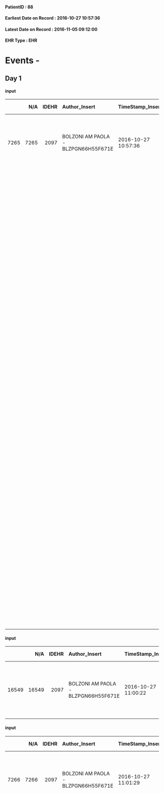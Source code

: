 
#### PatientID : 88
#### Earliest Date on Record : 2016-10-27 10:57:36
#### Latest Date on Record : 2016-11-05 09:12:00
#### EHR Type : EHR

# Events - 

## Day 1

#### input
|      |    N/A |   IDEHR | Author_Insert                       | TimeStamp_Insert    | EHRType   |   PatientID |   IDDigitalSignDocument | persone_vicine   |   Unnamed: 0_y |   IDANAMNESI_MED |   Non_Rilevabile_y | Note_Non_Rilevabile_y   | diagnosis                                                                                                                                                       |
|-----:|-------:|--------:|:------------------------------------|:--------------------|:----------|------------:|------------------------:|:-----------------|---------------:|-----------------:|-------------------:|:------------------------|:----------------------------------------------------------------------------------------------------------------------------------------------------------------|
| 7265 |   7265 |    2097 | BOLZONI AM PAOLA - BLZPGN66H55F671E | 2016-10-27 10:57:36 | EHR       |          88 |                  534257 | N/A              |           8594 |             5301 |                  0 | NR                      | Novembre 2014: diagnosi di adenocarcinoma del corpo del pancreas IV stadio (MTS polmonari); iniziata CT.                                                        |
|      |        |         |                                     |                     |           |             |                         |                  |                |                  |                    |                         | Maggio 2015: TEP.                                                                                                                                               |
|      |        |         |                                     |                     |           |             |                         |                  |                |                  |                    |                         | Giugno 2015: progressione di malattia a livello polmonare; nuova linea CT.                                                                                      |
|      |        |         |                                     |                     |           |             |                         |                  |                |                  |                    |                         | Settembre 2015: comparsa di polineuropatia sensitiva agli arti sup e sofferenza pluriradicolare arti inf (tossicit√† da CT); modificata CT.                     |
|      |        |         |                                     |                     |           |             |                         |                  |                |                  |                    |                         | Marzo 2016: progressione di malattia a livello polmonare, pancreatico, osseo (lesione litica di S1 con infiltrazione del forame vertebrale dx); nuova linea CT. |
|      |        |         |                                     |                     |           |             |                         |                  |                |                  |                    |                         | Luglio 2016: ulteriore progressione di malattia; nuova linea CT.                                                                                                |
|      |        |         |                                     |                     |           |             |                         |                  |                |                  |                    |                         | Agosto 2016: comparsa di ascite, posizionato drenaggio addominale.                                                                                              |
|      |        |         |                                     |                     |           |             |                         |                  |                |                  |                    |                         | Settembre 2016: progressione pelvica, polmonare, linfonodale SC sin, epatica e peritoneale.                                                                     |
|      |        |         |                                     |                     |           |             |                         |                  |                |                  |                    |                         | 5/10/16: laparotomia: annessiectomia bilaterale e omentectomia parziale (confermate sedi di malattia).                                                          |
|      |        |         |                                     |                     |           |             |                         |                  |                |                  |                    |                         | 19/10/16: ricovero in oncologia per decadimento delle condizioni generali; pz candidata alla sola terapia di supporto.                                          |
|      |        |         |                                     |                     |           |             |                         |                  |                |                  |                    |                         | Viene trasferita in Hospice per prosecuzione cure.                                                                                                              |
|      |        |         |                                     |                     |           |             |                         |                  |                |                  |                    |                         |                                                                                                                                                                 |
|      |        |         |                                     |                     |           |             |                         |                  |                |                  |                    |                         | Patologie associate: diabete.                                                                                                                                   |

#### input
|       |    N/A |   IDEHR | Author_Insert                       | TimeStamp_Insert    | EHRType   |   PatientID |   IDDigitalSignDocument | persone_vicine   |   Unnamed: 0_y.1 |   IDDIAGNOSI_ICD |   Non_Rilevabile_y.1 | Note_Non_Rilevabile_y.1   | I_ICD                                               | II_ICD                                             | III_ICD                                                        | IV_ICD                                                                          | V_ICD                                                                | VI_ICD                                                                                          | I_Anno   | II_Anno   | III_Anno   | IV_Anno   | They go   | I_Mese   |
|------:|-------:|--------:|:------------------------------------|:--------------------|:----------|------------:|------------------------:|:-----------------|-----------------:|-----------------:|---------------------:|:--------------------------|:----------------------------------------------------|:---------------------------------------------------|:---------------------------------------------------------------|:--------------------------------------------------------------------------------|:---------------------------------------------------------------------|:------------------------------------------------------------------------------------------------|:---------|:----------|:-----------|:----------|:----------|:---------|
| 16549 |  16549 |    2097 | BOLZONI AM PAOLA - BLZPGN66H55F671E | 2016-10-27 11:00:22 | EHR       |          88 |                  534260 | N/A              |             2110 |             2110 |                    0 | NR                        | 1571 - Tumori maligni del corpo del pancreas#2057=0 | 1970 - Tumori maligni secondari del polmone#2148=0 | 1985 - Tumori maligni secondari di osso e midollo osseo#2162=0 | 1977 - Tumori maligni secondari del fegato, specificati come metastatici#2155=0 | 1976 - Tumori maligni secondari di retroperitoneo e peritoneo#2154=0 | 1960 - Tumori maligni secondari e non specificati dei linfonodi di testa, faccia e collo#2140=0 | 2014#54  | 2014#54   | 2016#56    | 2016#56   | 2016#56   | 11#11    |

#### input
|      |    N/A |   IDEHR | Author_Insert                       | TimeStamp_Insert    | EHRType   |   PatientID |   IDDigitalSignDocument | persone_vicine   |   Unnamed: 0_y |   IDANAMNESI_MED |   Non_Rilevabile_y | Note_Non_Rilevabile_y   | diagnosis                                                                                                                                                       |
|-----:|-------:|--------:|:------------------------------------|:--------------------|:----------|------------:|------------------------:|:-----------------|---------------:|-----------------:|-------------------:|:------------------------|:----------------------------------------------------------------------------------------------------------------------------------------------------------------|
| 7266 |   7266 |    2097 | BOLZONI AM PAOLA - BLZPGN66H55F671E | 2016-10-27 11:01:29 | EHR       |          88 |                  534263 | N/A              |           8595 |             5302 |                  0 | NR                      | Novembre 2014: diagnosi di adenocarcinoma del corpo del pancreas IV stadio (MTS polmonari); iniziata CT.                                                        |
|      |        |         |                                     |                     |           |             |                         |                  |                |                  |                    |                         | Maggio 2015: TEP.                                                                                                                                               |
|      |        |         |                                     |                     |           |             |                         |                  |                |                  |                    |                         | Giugno 2015: progressione di malattia a livello polmonare; nuova linea CT.                                                                                      |
|      |        |         |                                     |                     |           |             |                         |                  |                |                  |                    |                         | Settembre 2015: comparsa di polineuropatia sensitiva agli arti sup e sofferenza pluriradicolare arti inf (tossicit√† da CT); modificata CT.                     |
|      |        |         |                                     |                     |           |             |                         |                  |                |                  |                    |                         | Marzo 2016: progressione di malattia a livello polmonare, pancreatico, osseo (lesione litica di S1 con infiltrazione del forame vertebrale dx); nuova linea CT. |
|      |        |         |                                     |                     |           |             |                         |                  |                |                  |                    |                         | Aprile-Maggio 2016: RT su loggia pancreatica ed emisacro di dx.                                                                                                 |
|      |        |         |                                     |                     |           |             |                         |                  |                |                  |                    |                         | Luglio 2016: ulteriore progressione di malattia; nuova linea CT.                                                                                                |
|      |        |         |                                     |                     |           |             |                         |                  |                |                  |                    |                         | Agosto 2016: comparsa di ascite, posizionato drenaggio addominale.                                                                                              |
|      |        |         |                                     |                     |           |             |                         |                  |                |                  |                    |                         | Settembre 2016: progressione pelvica, polmonare, linfonodale SC sin, epatica e peritoneale.                                                                     |
|      |        |         |                                     |                     |           |             |                         |                  |                |                  |                    |                         | 5/10/16: laparotomia: annessiectomia bilaterale e omentectomia parziale (confermate sedi di malattia).                                                          |
|      |        |         |                                     |                     |           |             |                         |                  |                |                  |                    |                         | 19/10/16: ricovero in oncologia per decadimento delle condizioni generali; pz candidata alla sola terapia di supporto.                                          |
|      |        |         |                                     |                     |           |             |                         |                  |                |                  |                    |                         | Viene trasferita in Hospice per prosecuzione cure.                                                                                                              |
|      |        |         |                                     |                     |           |             |                         |                  |                |                  |                    |                         |                                                                                                                                                                 |
|      |        |         |                                     |                     |           |             |                         |                  |                |                  |                    |                         | Patologie associate: diabete.                                                                                                                                   |

#### input
|      |    N/A |   IDEHR | Author_Insert                       | TimeStamp_Insert    | EHRType   |   PatientID |   IDDigitalSignDocument | persone_vicine   |   Unnamed: 0_y |   IDANAMNESI_MED |   Non_Rilevabile_y | Note_Non_Rilevabile_y   | diagnosis                                                                                                                                                       |
|-----:|-------:|--------:|:------------------------------------|:--------------------|:----------|------------:|------------------------:|:-----------------|---------------:|-----------------:|-------------------:|:------------------------|:----------------------------------------------------------------------------------------------------------------------------------------------------------------|
| 7268 |   7268 |    2097 | BOLZONI AM PAOLA - BLZPGN66H55F671E | 2016-10-27 11:03:52 | EHR       |          88 |                  534266 | N/A              |           8599 |             5304 |                  0 | NR                      | Novembre 2014: diagnosi di adenocarcinoma del corpo del pancreas IV stadio (MTS polmonari); iniziata CT.                                                        |
|      |        |         |                                     |                     |           |             |                         |                  |                |                  |                    |                         | Maggio 2015: TEP.                                                                                                                                               |
|      |        |         |                                     |                     |           |             |                         |                  |                |                  |                    |                         | Giugno 2015: progressione di malattia a livello polmonare; nuova linea CT.                                                                                      |
|      |        |         |                                     |                     |           |             |                         |                  |                |                  |                    |                         | Settembre 2015: comparsa di polineuropatia sensitiva agli arti sup e sofferenza pluriradicolare arti inf (tossicit√† da CT); modificata CT.                     |
|      |        |         |                                     |                     |           |             |                         |                  |                |                  |                    |                         | Marzo 2016: progressione di malattia a livello polmonare, pancreatico, osseo (lesione litica di S1 con infiltrazione del forame vertebrale dx); nuova linea CT. |
|      |        |         |                                     |                     |           |             |                         |                  |                |                  |                    |                         | Aprile-Maggio 2016: RT su loggia pancreatica ed emisacro di dx.                                                                                                 |
|      |        |         |                                     |                     |           |             |                         |                  |                |                  |                    |                         | Luglio 2016: ulteriore progressione di malattia; nuova linea CT.                                                                                                |
|      |        |         |                                     |                     |           |             |                         |                  |                |                  |                    |                         | Agosto 2016: comparsa di ascite, posizionato drenaggio addominale.                                                                                              |
|      |        |         |                                     |                     |           |             |                         |                  |                |                  |                    |                         | Settembre 2016: progressione pelvica, polmonare, linfonodale SC sin, epatica e peritoneale.                                                                     |
|      |        |         |                                     |                     |           |             |                         |                  |                |                  |                    |                         | 5/10/16: laparotomia: annessiectomia bilaterale e omentectomia parziale (confermate sedi di malattia a livello ovarico bilaterale e omentale).                  |
|      |        |         |                                     |                     |           |             |                         |                  |                |                  |                    |                         | 19/10/16: ricovero in oncologia per decadimento delle condizioni generali; pz candidata alla sola terapia di supporto.                                          |
|      |        |         |                                     |                     |           |             |                         |                  |                |                  |                    |                         | Viene trasferita in Hospice per prosecuzione cure.                                                                                                              |
|      |        |         |                                     |                     |           |             |                         |                  |                |                  |                    |                         |                                                                                                                                                                 |
|      |        |         |                                     |                     |           |             |                         |                  |                |                  |                    |                         | Patologie associate: diabete.                                                                                                                                   |

#### input
|      |    N/A |   IDEHR | Author_Insert                       | TimeStamp_Insert    | EHRType   |   PatientID |   IDDigitalSignDocument | persone_vicine   |   Unnamed: 0_y |   IDANAMNESI_MED |   Non_Rilevabile_y | Note_Non_Rilevabile_y   | diagnosis                                                                                                                                                       |
|-----:|-------:|--------:|:------------------------------------|:--------------------|:----------|------------:|------------------------:|:-----------------|---------------:|-----------------:|-------------------:|:------------------------|:----------------------------------------------------------------------------------------------------------------------------------------------------------------|
| 7270 |   7270 |    2097 | BOLZONI AM PAOLA - BLZPGN66H55F671E | 2016-10-27 11:42:11 | EHR       |          88 |                  534324 | N/A              |           8602 |             5306 |                  0 | NR                      | Novembre 2014: diagnosi di adenocarcinoma del corpo del pancreas IV stadio (MTS polmonari); iniziata CT.                                                        |
|      |        |         |                                     |                     |           |             |                         |                  |                |                  |                    |                         | Maggio 2015: TEP.                                                                                                                                               |
|      |        |         |                                     |                     |           |             |                         |                  |                |                  |                    |                         | Giugno 2015: progressione di malattia a livello polmonare; nuova linea CT.                                                                                      |
|      |        |         |                                     |                     |           |             |                         |                  |                |                  |                    |                         | Settembre 2015: comparsa di polineuropatia sensitiva agli arti sup e sofferenza pluriradicolare arti inf (tossicit√† da CT); modificata CT.                     |
|      |        |         |                                     |                     |           |             |                         |                  |                |                  |                    |                         | Marzo 2016: progressione di malattia a livello polmonare, pancreatico, osseo (lesione litica di S1 con infiltrazione del forame vertebrale dx); nuova linea CT. |
|      |        |         |                                     |                     |           |             |                         |                  |                |                  |                    |                         | Aprile-Maggio 2016: RT su loggia pancreatica ed emisacro di dx.                                                                                                 |
|      |        |         |                                     |                     |           |             |                         |                  |                |                  |                    |                         | Luglio 2016: ulteriore progressione di malattia; nuova linea CT.                                                                                                |
|      |        |         |                                     |                     |           |             |                         |                  |                |                  |                    |                         | Agosto 2016: comparsa di ascite, posizionato drenaggio addominale.                                                                                              |
|      |        |         |                                     |                     |           |             |                         |                  |                |                  |                    |                         | Settembre 2016: progressione pelvica, polmonare, linfonodale SC sin, epatica e peritoneale.                                                                     |
|      |        |         |                                     |                     |           |             |                         |                  |                |                  |                    |                         | 5/10/16: laparotomia: annessiectomia bilaterale e omentectomia parziale (confermate sedi di malattia a livello ovarico bilaterale e omentale).                  |
|      |        |         |                                     |                     |           |             |                         |                  |                |                  |                    |                         | 19/10/16: ricovero in oncologia per decadimento delle condizioni generali; pz candidata alla sola terapia di supporto.                                          |
|      |        |         |                                     |                     |           |             |                         |                  |                |                  |                    |                         | Viene trasferita in Hospice per prosecuzione cure.                                                                                                              |
|      |        |         |                                     |                     |           |             |                         |                  |                |                  |                    |                         |                                                                                                                                                                 |
|      |        |         |                                     |                     |           |             |                         |                  |                |                  |                    |                         | Patologie associate: diabete mellito insulino dipendente.                                                                                                       |

#### input
|      |    N/A |   IDEHR | Author_Insert                       | TimeStamp_Insert    | EHRType   |   PatientID |   IDDigitalSignDocument | persone_vicine   |   Unnamed: 0_y |   IDANAMNESI_MED |   Non_Rilevabile_y | Note_Non_Rilevabile_y   | diagnosis                                                                                                                                                       |
|-----:|-------:|--------:|:------------------------------------|:--------------------|:----------|------------:|------------------------:|:-----------------|---------------:|-----------------:|-------------------:|:------------------------|:----------------------------------------------------------------------------------------------------------------------------------------------------------------|
| 7271 |   7271 |    2097 | BOLZONI AM PAOLA - BLZPGN66H55F671E | 2016-10-27 11:42:45 | EHR       |          88 |                  534325 | N/A              |           8603 |             5307 |                  0 | NR                      | Novembre 2014: diagnosi di adenocarcinoma del corpo del pancreas IV stadio (MTS polmonari); iniziata CT.                                                        |
|      |        |         |                                     |                     |           |             |                         |                  |                |                  |                    |                         | Maggio 2015: TEP.                                                                                                                                               |
|      |        |         |                                     |                     |           |             |                         |                  |                |                  |                    |                         | Giugno 2015: progressione di malattia a livello polmonare; nuova linea CT.                                                                                      |
|      |        |         |                                     |                     |           |             |                         |                  |                |                  |                    |                         | Settembre 2015: comparsa di polineuropatia sensitiva agli arti sup e sofferenza pluriradicolare arti inf (tossicit√† da CT); modificata CT.                     |
|      |        |         |                                     |                     |           |             |                         |                  |                |                  |                    |                         | Marzo 2016: progressione di malattia a livello polmonare, pancreatico, osseo (lesione litica di S1 con infiltrazione del forame vertebrale dx); nuova linea CT. |
|      |        |         |                                     |                     |           |             |                         |                  |                |                  |                    |                         | Aprile-Maggio 2016: RT su loggia pancreatica ed emisacro di dx.                                                                                                 |
|      |        |         |                                     |                     |           |             |                         |                  |                |                  |                    |                         | Luglio 2016: ulteriore progressione di malattia; nuova linea CT.                                                                                                |
|      |        |         |                                     |                     |           |             |                         |                  |                |                  |                    |                         | Agosto 2016: comparsa di ascite, posizionato drenaggio addominale.                                                                                              |
|      |        |         |                                     |                     |           |             |                         |                  |                |                  |                    |                         | Settembre 2016: progressione pelvica, polmonare, linfonodale SC sin, epatica e peritoneale.                                                                     |
|      |        |         |                                     |                     |           |             |                         |                  |                |                  |                    |                         | 5/10/16: laparotomia: annessiectomia bilaterale e omentectomia parziale (confermate sedi di malattia a livello ovarico bilaterale e omentale).                  |
|      |        |         |                                     |                     |           |             |                         |                  |                |                  |                    |                         | 19/10/16: ricovero in oncologia per decadimento delle condizioni generali; pz candidata alla sola terapia di supporto.                                          |
|      |        |         |                                     |                     |           |             |                         |                  |                |                  |                    |                         | Viene trasferita in Hospice per prosecuzione cure.                                                                                                              |
|      |        |         |                                     |                     |           |             |                         |                  |                |                  |                    |                         |                                                                                                                                                                 |
|      |        |         |                                     |                     |           |             |                         |                  |                |                  |                    |                         | Patologie associate: diabete mellito insulino dipendente.                                                                                                       |

#### obs
|        |   IDEHR | TimeStamp_Insert           |   PatientID |
|-------:|--------:|:---------------------------|------------:|
| 293141 |    2097 | 2016-10-27 11:45:27.190000 |          88 |

#### obs
|        |   IDEHR | TimeStamp_Insert    |   PatientID | pain_freq      |
|-------:|--------:|:--------------------|------------:|:---------------|
| 229053 |    2097 | 2016-10-27 12:01:07 |          88 | Continuous 0 # |

#### obs
|        |   IDEHR | TimeStamp_Insert    |   PatientID | pain_freq      |
|-------:|--------:|:--------------------|------------:|:---------------|
| 229054 |    2097 | 2016-10-27 12:01:51 |          88 | Continuous 0 # |

#### outcome
|       |   IDEHR | Author_Insert                       | TimeStamp_Insert    |   PatientID |   IDDigitalSignDocument |   IDPAI_VIDAS | opt_problem                                                      |   opt_problem_num | opt_obiettivo                                                   |   opt_obiettivo_num | ds_note                                                                              | opt_stato_problema   |   opt_stato_problema_num | opt_interventi                                                                  |   opt_interventi_num |
|------:|--------:|:------------------------------------|:--------------------|------------:|------------------------:|--------------:|:-----------------------------------------------------------------|------------------:|:----------------------------------------------------------------|--------------------:|:-------------------------------------------------------------------------------------|:---------------------|-------------------------:|:--------------------------------------------------------------------------------|---------------------:|
| 58185 |    2097 | BOLZONI AM PAOLA - BLZPGN66H55F671E | 2016-10-27 12:02:40 |          88 |                  534364 |         60316 | Impaired mobility † ¬ / limitation of physical movement # 27 = 0 |                 4 | The patient manterr√ † ¬ † ¬ † † mobilit√ the residual # 49 = 0 |                   4 | the higher the risk of falls, it is recommended to pc. to go out always accompanied. | closed Problem # 2   |                        2 | PAI Implementation - Help the patient favoring its remaining capacity # 369 = 0 |                    4 |

#### outcome
|       |   IDEHR | Author_Insert                       | TimeStamp_Insert    |   PatientID |   IDDigitalSignDocument |   IDPAI_VIDAS | opt_problem                                                      |   opt_problem_num | opt_obiettivo                                                    |   opt_obiettivo_num | opt_stato_problema   |   opt_stato_problema_num | opt_interventi                                                                                                                                                                                       |   opt_interventi_num |
|------:|--------:|:------------------------------------|:--------------------|------------:|------------------------:|--------------:|:-----------------------------------------------------------------|------------------:|:-----------------------------------------------------------------|--------------------:|:---------------------|-------------------------:|:-----------------------------------------------------------------------------------------------------------------------------------------------------------------------------------------------------|---------------------:|
| 58186 |    2097 | BOLZONI AM PAOLA - BLZPGN66H55F671E | 2016-10-27 12:03:04 |          88 |                  534365 |         60317 | Impaired mobility † ¬ / limitation of physical movement # 27 = 0 |                 4 | The patient riferir√ † ¬ † a reduction in edema declive # 50 = 0 |                   4 | closed Problem # 2   |                        2 | Implementation PAI - Position the patient appropriately depending on the location of edema # 371 = 0; Information - Inform the caregiver on modalities ¬ † of the fluid balance monitoring # 379 = 0 |                    4 |

#### outcome
|       |   IDEHR | Author_Insert                       | TimeStamp_Insert    |   PatientID |   IDDigitalSignDocument |   IDPAI_VIDAS | opt_problem                                                                                                                     |   opt_problem_num | opt_obiettivo               |   opt_obiettivo_num | ds_note                                  | opt_stato_problema   |   opt_stato_problema_num | opt_interventi                                                                                                                                                                |   opt_interventi_num |
|------:|--------:|:------------------------------------|:--------------------|------------:|------------------------:|--------------:|:--------------------------------------------------------------------------------------------------------------------------------|------------------:|:----------------------------|--------------------:|:-----------------------------------------|:---------------------|-------------------------:|:------------------------------------------------------------------------------------------------------------------------------------------------------------------------------|---------------------:|
| 58187 |    2097 | BOLZONI AM PAOLA - BLZPGN66H55F671E | 2016-10-27 12:03:32 |          88 |                  534369 |         60318 | Stress related to transfer of relevant environmental changes or operators, secondary to the change of the care setting # 36 = 0 |                 4 | Maintaining habits # 82 = 0 |                   4 | the pc. He lives alone at risk of falls. | closed Problem # 2   |                        2 | PAI Implementation - To promote the welfare continuity # 719 = 0; PAI Implementation - Making sure the patient gives indications / personalize the new environment. # 717 = 0 |                    4 |

#### outcome
|       |   IDEHR | Author_Insert                       | TimeStamp_Insert    |   PatientID |   IDDigitalSignDocument |   IDPAI_VIDAS | opt_problem                         |   opt_problem_num | opt_obiettivo                                                                                                                                                                              |   opt_obiettivo_num | opt_stato_problema   |   opt_stato_problema_num | opt_interventi                                                                                                                                                                                                                                                                                                        |   opt_interventi_num |
|------:|--------:|:------------------------------------|:--------------------|------------:|------------------------:|--------------:|:------------------------------------|------------------:|:-------------------------------------------------------------------------------------------------------------------------------------------------------------------------------------------|--------------------:|:---------------------|-------------------------:|:----------------------------------------------------------------------------------------------------------------------------------------------------------------------------------------------------------------------------------------------------------------------------------------------------------------------|---------------------:|
| 58188 |    2097 | BOLZONI AM PAOLA - BLZPGN66H55F671E | 2016-10-27 12:04:25 |          88 |                  534370 |         60319 | Deficit in the care of s√® # 25 = 0 |                 4 | Maintain dignity ¬ † of the patient, where possible, helping him to accept their own limitations, considering himself realistic and objective (eating, bathing, dressing, delete) # 42 = 0 |                   4 | Open Problem # 1     |                        1 | PAI Implementation - Ensuring the right privacy # 182 = 0; Counseling - Exploring the patient's feelings in relation to his disabilit√ † ¬ † and its need help # 186 = 0; Counseling - Help the patient understand their limits # 187 = 0; Counseling - Help the patient to ask themselves achievable goals # 188 = 0 |                    4 |

#### outcome
|       |   IDEHR | Author_Insert                       | TimeStamp_Insert    |   PatientID |   IDDigitalSignDocument |   IDPAI_VIDAS | opt_problem                                                      |   opt_problem_num | opt_obiettivo                                                           |   opt_obiettivo_num | opt_stato_problema   |   opt_stato_problema_num | opt_interventi                                                                                                                                                                                                                                      |   opt_interventi_num |
|------:|--------:|:------------------------------------|:--------------------|------------:|------------------------:|--------------:|:-----------------------------------------------------------------|------------------:|:------------------------------------------------------------------------|--------------------:|:---------------------|-------------------------:|:----------------------------------------------------------------------------------------------------------------------------------------------------------------------------------------------------------------------------------------------------|---------------------:|
| 58189 |    2097 | BOLZONI AM PAOLA - BLZPGN66H55F671E | 2016-10-27 12:04:58 |          88 |                  534372 |         60320 | Impaired mobility † ¬ / limitation of physical movement # 27 = 0 |                 1 | Minimize possibilities ¬ † injury. If present, maintaining QoL # 47 = 0 |                   4 | Open Problem # 1     |                        1 | PAI Implementation - Program the change of position, which reduces the pressure in the vulnerable areas # 292 = 0; PAI Implementation - Avoid biased positions # 294 = 0; PAI Implementation - Keeping the skin well hydrated and elastic # 295 = 0 |                    4 |

#### outcome
|       |   IDEHR | Author_Insert                       | TimeStamp_Insert    |   PatientID |   IDDigitalSignDocument |   IDPAI_VIDAS | opt_problem                                                                |   opt_problem_num | opt_obiettivo                                                   |   opt_obiettivo_num | opt_stato_problema   |   opt_stato_problema_num | opt_interventi                                                                                                                                                                                                                                                                                                                                                                                       |   opt_interventi_num |
|------:|--------:|:------------------------------------|:--------------------|------------:|------------------------:|--------------:|:---------------------------------------------------------------------------|------------------:|:----------------------------------------------------------------|--------------------:|:---------------------|-------------------------:|:-----------------------------------------------------------------------------------------------------------------------------------------------------------------------------------------------------------------------------------------------------------------------------------------------------------------------------------------------------------------------------------------------------|---------------------:|
| 58190 |    2097 | BOLZONI AM PAOLA - BLZPGN66H55F671E | 2016-10-27 12:05:27 |          88 |                  534373 |         60321 | Alteration of comfort associated with chronic pain and / or acute # 29 = 0 |                 2 | The patient riferir√ † ¬ † a satisfactory pain control # 56 = 0 |                   1 | Open Problem # 1     |                        1 | PAI Implementation - therapeutic upgrading # 441; PAI Implementation - properly I administer the drugs as prescription # 442; PAI Implementation - To evaluate the efficacy of drug delivery # 443; Counseling - Share with caregiver therapeutic path # 445; PAI Implementation - Evaluate the effectiveness of drug administration # 443 = 0; PAI Implementation - therapeutic upgrading # 441 = 0 |                    2 |

#### input
|      |    N/A |   Unnamed: 0_x |   IDANAMNESI_INF |   IDEHR | Author_Insert                    | TimeStamp_Insert           | EHRType   |   PatientID |   IDDigitalSignDocument |   Non_Rilevabile_x | Note_Non_Rilevabile_x   | nutritional   | cognitivo_percettivo   | sonno_riposo                         | perc_salute                                               | rapporti_fam   | persone_vicine        | Caregiver   | Note_Elim_urinaria   |
|-----:|-------:|---------------:|-----------------:|--------:|:---------------------------------|:---------------------------|:----------|------------:|------------------------:|-------------------:|:------------------------|:--------------|:-----------------------|:-------------------------------------|:----------------------------------------------------------|:---------------|:----------------------|:------------|:---------------------|
| 2678 |   2678 |           3003 |             3817 |    2097 | MANENTI ELENA - MNNLNE78E63A794M | 2016-10-27 12:10:25.587000 | EHR       |          88 |                  534389 |                  0 | NR                      | emesis # 1    | uncontrolled pain # 0  | Insomnia # 0, # 1 daytime sleepiness | increase dell'affaticabilit√ † # 2; # 3 increase asthenia | is # 0         | a daughter in Ukraine | daughter    | CV                   |

#### input
|      |    N/A |   IDEHR | Author_Insert                       | TimeStamp_Insert    | EHRType   |   PatientID |   IDDigitalSignDocument | persone_vicine   |   Unnamed: 0_y |   IDANAMNESI_MED |   Non_Rilevabile_y | Note_Non_Rilevabile_y   | diagnosis                                                                                                                                                       |
|-----:|-------:|--------:|:------------------------------------|:--------------------|:----------|------------:|------------------------:|:-----------------|---------------:|-----------------:|-------------------:|:------------------------|:----------------------------------------------------------------------------------------------------------------------------------------------------------------|
| 7272 |   7272 |    2097 | BOLZONI AM PAOLA - BLZPGN66H55F671E | 2016-10-27 12:10:30 | EHR       |          88 |                  534390 | N/A              |           8604 |             5308 |                  0 | NR                      | Novembre 2014: diagnosi di adenocarcinoma del corpo del pancreas IV stadio (MTS polmonari); iniziata CT.                                                        |
|      |        |         |                                     |                     |           |             |                         |                  |                |                  |                    |                         | Maggio 2015: TEP.                                                                                                                                               |
|      |        |         |                                     |                     |           |             |                         |                  |                |                  |                    |                         | Giugno 2015: progressione di malattia a livello polmonare; nuova linea CT.                                                                                      |
|      |        |         |                                     |                     |           |             |                         |                  |                |                  |                    |                         | Settembre 2015: comparsa di polineuropatia sensitiva agli arti sup e sofferenza pluriradicolare arti inf (tossicit√† da CT); modificata CT.                     |
|      |        |         |                                     |                     |           |             |                         |                  |                |                  |                    |                         | Marzo 2016: progressione di malattia a livello polmonare, pancreatico, osseo (lesione litica di S1 con infiltrazione del forame vertebrale dx); nuova linea CT. |
|      |        |         |                                     |                     |           |             |                         |                  |                |                  |                    |                         | Aprile-Maggio 2016: RT su loggia pancreatica ed emisacro di dx.                                                                                                 |
|      |        |         |                                     |                     |           |             |                         |                  |                |                  |                    |                         | Luglio 2016: ulteriore progressione di malattia; nuova linea CT.                                                                                                |
|      |        |         |                                     |                     |           |             |                         |                  |                |                  |                    |                         | Agosto 2016: comparsa di ascite, posizionato drenaggio addominale.                                                                                              |
|      |        |         |                                     |                     |           |             |                         |                  |                |                  |                    |                         | Settembre 2016: progressione pelvica, polmonare, linfonodale SC sin, epatica e peritoneale.                                                                     |
|      |        |         |                                     |                     |           |             |                         |                  |                |                  |                    |                         | 5/10/16: laparotomia: annessiectomia bilaterale e omentectomia parziale (confermate sedi di malattia a livello ovarico bilaterale e omentale).                  |
|      |        |         |                                     |                     |           |             |                         |                  |                |                  |                    |                         | 19/10/16: ricovero in oncologia per decadimento delle condizioni generali; pz candidata alla sola terapia di supporto.                                          |
|      |        |         |                                     |                     |           |             |                         |                  |                |                  |                    |                         | Viene trasferita in Hospice per prosecuzione cure.                                                                                                              |
|      |        |         |                                     |                     |           |             |                         |                  |                |                  |                    |                         |                                                                                                                                                                 |
|      |        |         |                                     |                     |           |             |                         |                  |                |                  |                    |                         | Patologie associate: diabete mellito insulino dipendente.                                                                                                       |

#### outcome
|       |   IDEHR | Author_Insert                    | TimeStamp_Insert    |   PatientID |   IDDigitalSignDocument |   IDPAI_VIDAS | opt_problem                                                                                                                                           |   opt_problem_num | opt_obiettivo                                   |   opt_obiettivo_num | ds_note                                                    | opt_stato_problema   |   opt_stato_problema_num | opt_interventi                                                                                                                                                                                                                                                                                                                                                           |   opt_interventi_num |
|------:|--------:|:---------------------------------|:--------------------|------------:|------------------------:|--------------:|:------------------------------------------------------------------------------------------------------------------------------------------------------|------------------:|:------------------------------------------------|--------------------:|:-----------------------------------------------------------|:---------------------|-------------------------:|:-------------------------------------------------------------------------------------------------------------------------------------------------------------------------------------------------------------------------------------------------------------------------------------------------------------------------------------------------------------------------|---------------------:|
| 58199 |    2097 | MANENTI ELENA - MNNLNE78E63A794M | 2016-10-27 12:22:51 |          88 |                  534443 |         60330 | decisional conflict, secondary to knowledge deficit, related to specific clinical, therapeutic, prognostic and / or lack of patient's coping # 35 = 0 |                 4 | Determine the current status of coping # 78 = 0 |                   4 | From investigate prognosis awareness and expectations pcs. | Open Problem # 1     |                        1 | Implementation PAI - Listen actively patient # 664 = 0; Counseling - sharing Provide opportunit√ † patient of his fears and anxieties # 665 = 0; Counseling - Encourage the patient to identify the problem # 666 = 0; Counseling - Encouraging patient to solve problems constructively # 667 = 0; professionals activation - activation request Psychologist # 674 = 0 |                    4 |

#### obs
|       |   IDEHR | TimeStamp_Insert           |   PatientID | personal_hygiene   | mobility               | speech            | nausea         | active_diuresis     | asthenia   | dyspnoea        | motor_performance                                                                                  | body_temp    | diet       | cognitive_state   |
|------:|--------:|:---------------------------|------------:|:-------------------|:-----------------------|:------------------|:---------------|:--------------------|:-----------|:----------------|:---------------------------------------------------------------------------------------------------|:-------------|:-----------|:------------------|
| 56157 |    2097 | 2016-10-27 12:31:49.223000 |          88 | With help # 2      | With help and aids # 3 | fluent speech # 0 | Controlled # 2 | active diuresis # 0 | Severe # 2 | mild strain # 1 | 30% - Patient with directions to the hospital or home hospitalization, intensive home support # 03 | Apyrexia # 0 | Absent # 4 | Polished # 2      |

#### obs
|        |   IDEHR | TimeStamp_Insert    |   PatientID | pain_freq      |
|-------:|--------:|:--------------------|------------:|:---------------|
| 229075 |    2097 | 2016-10-27 12:38:07 |          88 | Continuous 0 # |

#### obs
|        |   IDEHR | TimeStamp_Insert           |   PatientID |
|-------:|--------:|:---------------------------|------------:|
| 123425 |    2097 | 2016-10-27 13:06:02.253000 |          88 |

#### obs
|       |   IDEHR | TimeStamp_Insert           |   PatientID |
|------:|--------:|:---------------------------|------------:|
| 56163 |    2097 | 2016-10-27 14:33:08.020000 |          88 |

#### obs
|        |   IDEHR | TimeStamp_Insert    |   PatientID | pain_freq      |
|-------:|--------:|:--------------------|------------:|:---------------|
| 229118 |    2097 | 2016-10-27 16:56:54 |          88 | Continuous 0 # |

#### obs
|        |   IDEHR | TimeStamp_Insert    |   PatientID | pain_freq      |
|-------:|--------:|:--------------------|------------:|:---------------|
| 229119 |    2097 | 2016-10-27 16:57:36 |          88 | Continuous 0 # |

#### obs
|        |   IDEHR | TimeStamp_Insert           |   PatientID | chk_ausili_presidi   | opt_care_giver   | asthenia     | dyspnoea    | body_temp    | agitation_behavior_freq   | cognitive_state   |
|-------:|--------:|:---------------------------|------------:|:---------------------|:-----------------|:-------------|:------------|:-------------|:--------------------------|:------------------|
| 103564 |    2097 | 2016-10-27 16:58:24.213000 |          88 | urinary catheter # 3 | This # 0         | Moderate # 1 | at rest # 0 | Apyrexia # 1 | quiet # 0                 | Polished # 2      |

#### obs
|        |   IDEHR | TimeStamp_Insert    |   PatientID |
|-------:|--------:|:--------------------|------------:|
| 152807 |    2097 | 2016-10-27 17:02:24 |          88 |

#### obs
|        |   IDEHR | TimeStamp_Insert    |   PatientID | pain_freq      | pain_relief   |
|-------:|--------:|:--------------------|------------:|:---------------|:--------------|
| 229160 |    2097 | 2016-10-27 20:36:35 |          88 | Continuous 0 # | 80% # 8       |

#### obs
|       |   IDEHR | TimeStamp_Insert           |   PatientID | asthenia   | dyspnoea    | motor_performance                                                                                  | body_temp    | cognitive_state   |
|------:|--------:|:---------------------------|------------:|:-----------|:------------|:---------------------------------------------------------------------------------------------------|:-------------|:------------------|
| 56183 |    2097 | 2016-10-27 20:40:00.323000 |          88 | Severe # 2 | at rest # 0 | 30% - Patient with directions to the hospital or home hospitalization, intensive home support # 03 | Apyrexia # 0 | Polished # 2      |

#### obs
|        |   IDEHR | TimeStamp_Insert    |   PatientID | pain_freq      |
|-------:|--------:|:--------------------|------------:|:---------------|
| 229181 |    2097 | 2016-10-28 04:42:09 |          88 | Continuous 0 # |

#### obs
|        |   IDEHR | TimeStamp_Insert    |   PatientID | pain_freq      | pain_relief   |
|-------:|--------:|:--------------------|------------:|:---------------|:--------------|
| 229182 |    2097 | 2016-10-28 04:42:43 |          88 | Continuous 0 # | 80% # 8       |

#### obs
|       |   IDEHR | TimeStamp_Insert           |   PatientID | motor_performance                                                                                  |
|------:|--------:|:---------------------------|------------:|:---------------------------------------------------------------------------------------------------|
| 56199 |    2097 | 2016-10-28 05:17:51.563000 |          88 | 30% - Patient with directions to the hospital or home hospitalization, intensive home support # 03 |

#### obs
|        |   IDEHR | TimeStamp_Insert           |   PatientID | chk_ausili_presidi   | opt_care_giver   | asthenia     | dyspnoea    | body_temp    | cognitive_state   |
|-------:|--------:|:---------------------------|------------:|:---------------------|:-----------------|:-------------|:------------|:-------------|:------------------|
| 103581 |    2097 | 2016-10-28 06:38:09.330000 |          88 | urinary catheter # 3 | absent # 2       | Moderate # 1 | at rest # 0 | Apyrexia # 1 | Polished # 2      |

#### obs
|        |   IDEHR | TimeStamp_Insert    |   PatientID |
|-------:|--------:|:--------------------|------------:|
| 152823 |    2097 | 2016-10-28 06:38:36 |          88 |


## Day 2

#### obs
|        |   IDEHR | TimeStamp_Insert           |   PatientID | opt_cooperation   | chk_ausili_presidi                   | dyspnoea    | body_temp    | cognitive_state   |
|-------:|--------:|:---------------------------|------------:|:------------------|:-------------------------------------|:------------|:-------------|:------------------|
| 103616 |    2097 | 2016-10-28 12:20:38.890000 |          88 | Collaborating # 0 | absorbency # 0; bladder catheter # 3 | at rest # 0 | Apyrexia # 1 | Polished # 2      |

#### obs
|        |   IDEHR | TimeStamp_Insert    |   PatientID |
|-------:|--------:|:--------------------|------------:|
| 152852 |    2097 | 2016-10-28 12:21:57 |          88 |

#### obs
|        |   IDEHR | TimeStamp_Insert    |   PatientID | pain_freq      |
|-------:|--------:|:--------------------|------------:|:---------------|
| 229228 |    2097 | 2016-10-28 12:27:17 |          88 | Continuous 0 # |

#### obs
|        |   IDEHR | TimeStamp_Insert           |   PatientID |
|-------:|--------:|:---------------------------|------------:|
| 293166 |    2097 | 2016-10-28 12:41:03.733000 |          88 |

#### obs
|        |   IDEHR | TimeStamp_Insert    |   PatientID | pain_freq      | pain_relief   |
|-------:|--------:|:--------------------|------------:|:---------------|:--------------|
| 229248 |    2097 | 2016-10-28 13:17:44 |          88 | Continuous 0 # | 90% # 9       |

#### obs
|        |   IDEHR | TimeStamp_Insert           |   PatientID |
|-------:|--------:|:---------------------------|------------:|
| 123434 |    2097 | 2016-10-28 16:37:11.360000 |          88 |

#### obs
|        |   IDEHR | TimeStamp_Insert           |   PatientID | opt_cooperation   | chk_ausili_presidi                   | opt_care_giver               | asthenia   | dyspnoea    | motor_performance              | body_temp    | agitation_behavior_freq   | diet       |
|-------:|--------:|:---------------------------|------------:|:------------------|:-------------------------------------|:-----------------------------|:-----------|:------------|:-------------------------------|:-------------|:--------------------------|:-----------|
| 103633 |    2097 | 2016-10-28 16:39:09.600000 |          88 | Collaborating # 0 | absorbency # 0; bladder catheter # 3 | occasionally lives there # 1 | Severe # 2 | at rest # 0 | bedridden, nontransferable # 5 | Apyrexia # 1 | quiet # 0                 | absent # 4 |

#### obs
|        |   IDEHR | TimeStamp_Insert    |   PatientID |
|-------:|--------:|:--------------------|------------:|
| 152867 |    2097 | 2016-10-28 16:39:52 |          88 |

#### obs
|        |   IDEHR | TimeStamp_Insert    |   PatientID | pain_relief   |
|-------:|--------:|:--------------------|------------:|:--------------|
| 229309 |    2097 | 2016-10-28 17:16:37 |          88 | 90% # 9       |

#### obs
|        |   IDEHR | TimeStamp_Insert           |   PatientID | chk_ausili_presidi   | opt_care_giver   | asthenia     | dyspnoea    | body_temp    | cognitive_state   |
|-------:|--------:|:---------------------------|------------:|:---------------------|:-----------------|:-------------|:------------|:-------------|:------------------|
| 103644 |    2097 | 2016-10-29 05:28:07.330000 |          88 | urinary catheter # 3 | absent # 2       | Moderate # 1 | at rest # 0 | Apyrexia # 1 | Polished # 2      |

#### obs
|        |   IDEHR | TimeStamp_Insert    |   PatientID |
|-------:|--------:|:--------------------|------------:|
| 152876 |    2097 | 2016-10-29 05:28:30 |          88 |

#### obs
|        |   IDEHR | TimeStamp_Insert    |   PatientID | pain_relief              |
|-------:|--------:|:--------------------|------------:|:-------------------------|
| 229352 |    2097 | 2016-10-29 05:55:44 |          88 | 100% - Total Relief # 10 |

#### obs
|       |   IDEHR | TimeStamp_Insert           |   PatientID | asthenia   | motor_performance                                                                                  |
|------:|--------:|:---------------------------|------------:|:-----------|:---------------------------------------------------------------------------------------------------|
| 56250 |    2097 | 2016-10-29 05:57:50.823000 |          88 | Severe # 2 | 30% - Patient with directions to the hospital or home hospitalization, intensive home support # 03 |


## Day 3

#### obs
|       |   IDEHR | TimeStamp_Insert           |   PatientID | personal_hygiene   | urine_elimination   | mobility      | speech            | active_diuresis     | asthenia   | dyspnoea    | motor_performance                                                                                  | cognitive_state   |
|------:|--------:|:---------------------------|------------:|:-------------------|:--------------------|:--------------|:------------------|:--------------------|:-----------|:------------|:---------------------------------------------------------------------------------------------------|:------------------|
| 56263 |    2097 | 2016-10-29 11:17:46.063000 |          88 | Employee # 4       | Employee # 4        | With help # 2 | fluent speech # 0 | active diuresis # 0 | Severe # 2 | at rest # 0 | 30% - Patient with directions to the hospital or home hospitalization, intensive home support # 03 | Polished # 2      |

#### obs
|        |   IDEHR | TimeStamp_Insert    |   PatientID | pain_relief              |
|-------:|--------:|:--------------------|------------:|:-------------------------|
| 229380 |    2097 | 2016-10-29 11:18:28 |          88 | 100% - Total Relief # 10 |

#### obs
|       |   IDEHR | TimeStamp_Insert           |   PatientID | personal_hygiene   | urine_elimination   | mobility      | speech            | active_diuresis     | asthenia   | dyspnoea    | motor_performance                                                                                  | cognitive_state   |
|------:|--------:|:---------------------------|------------:|:-------------------|:--------------------|:--------------|:------------------|:--------------------|:-----------|:------------|:---------------------------------------------------------------------------------------------------|:------------------|
| 56265 |    2097 | 2016-10-29 11:22:07.543000 |          88 | Employee # 4       | Employee # 4        | With help # 2 | fluent speech # 0 | active diuresis # 0 | Severe # 2 | at rest # 0 | 30% - Patient with directions to the hospital or home hospitalization, intensive home support # 03 | Polished # 2      |

#### obs
|        |   IDEHR | TimeStamp_Insert    |   PatientID |
|-------:|--------:|:--------------------|------------:|
| 229382 |    2097 | 2016-10-29 11:23:09 |          88 |

#### obs
|        |   IDEHR | TimeStamp_Insert           |   PatientID | opt_cooperation   | chk_ausili_presidi                   | opt_care_giver   | motor_performance              | body_temp    | agitation_behavior_freq   | cognitive_state   |
|-------:|--------:|:---------------------------|------------:|:------------------|:-------------------------------------|:-----------------|:-------------------------------|:-------------|:--------------------------|:------------------|
| 103670 |    2097 | 2016-10-29 12:17:55.173000 |          88 | Collaborating # 0 | absorbency # 0; bladder catheter # 3 | This # 0         | bedridden, nontransferable # 5 | Apyrexia # 1 | quiet # 0                 | Polished # 2      |

#### obs
|        |   IDEHR | TimeStamp_Insert    |   PatientID |
|-------:|--------:|:--------------------|------------:|
| 152903 |    2097 | 2016-10-29 12:19:11 |          88 |

#### obs
|        |   IDEHR | TimeStamp_Insert    |   PatientID | pain_freq   |
|-------:|--------:|:--------------------|------------:|:------------|
| 229387 |    2097 | 2016-10-29 13:14:52 |          88 | BTP # 3     |

#### obs
|        |   IDEHR | TimeStamp_Insert    |   PatientID | pain_freq   |
|-------:|--------:|:--------------------|------------:|:------------|
| 229408 |    2097 | 2016-10-29 17:12:38 |          88 | BTP # 3     |

#### obs
|        |   IDEHR | TimeStamp_Insert           |   PatientID | chk_ausili_presidi                   | opt_care_giver   | motor_performance              | body_temp    | agitation_behavior_freq   |
|-------:|--------:|:---------------------------|------------:|:-------------------------------------|:-----------------|:-------------------------------|:-------------|:--------------------------|
| 103694 |    2097 | 2016-10-29 17:47:44.883000 |          88 | absorbency # 0; bladder catheter # 3 | This # 0         | bedridden, nontransferable # 5 | Apyrexia # 1 | quiet # 0                 |

#### obs
|        |   IDEHR | TimeStamp_Insert    |   PatientID |
|-------:|--------:|:--------------------|------------:|
| 152922 |    2097 | 2016-10-29 17:48:33 |          88 |

#### obs
|       |   IDEHR | TimeStamp_Insert           |   PatientID | motor_performance                                                                                  |
|------:|--------:|:---------------------------|------------:|:---------------------------------------------------------------------------------------------------|
| 56291 |    2097 | 2016-10-30 05:30:04.273000 |          88 | 30% - Patient with directions to the hospital or home hospitalization, intensive home support # 03 |

#### obs
|        |   IDEHR | TimeStamp_Insert    |   PatientID | pain_freq   | pain_relief   |
|-------:|--------:|:--------------------|------------:|:------------|:--------------|
| 229427 |    2097 | 2016-10-30 05:31:49 |          88 | BTP # 3     | 80% # 8       |

#### obs
|        |   IDEHR | TimeStamp_Insert           |   PatientID | opt_cooperation   | chk_ausili_presidi                   | motor_performance              | body_temp    | agitation_behavior_freq   |
|-------:|--------:|:---------------------------|------------:|:------------------|:-------------------------------------|:-------------------------------|:-------------|:--------------------------|
| 103696 |    2097 | 2016-10-30 06:04:25.567000 |          88 | Collaborating # 0 | absorbency # 0; bladder catheter # 3 | bedridden, nontransferable # 5 | Apyrexia # 1 | quiet # 0                 |

#### obs
|        |   IDEHR | TimeStamp_Insert    |   PatientID |
|-------:|--------:|:--------------------|------------:|
| 152924 |    2097 | 2016-10-30 06:05:36 |          88 |

#### obs
|       |   IDEHR | TimeStamp_Insert           |   PatientID | personal_hygiene   | urine_elimination   | mobility      | speech            | active_diuresis     | asthenia   | dyspnoea    | motor_performance                                                                                  | cognitive_state   |
|------:|--------:|:---------------------------|------------:|:-------------------|:--------------------|:--------------|:------------------|:--------------------|:-----------|:------------|:---------------------------------------------------------------------------------------------------|:------------------|
| 56307 |    2097 | 2016-10-30 10:41:34.063000 |          88 | Employee # 4       | Employee # 4        | With help # 2 | fluent speech # 0 | active diuresis # 0 | Severe # 2 | at rest # 0 | 30% - Patient with directions to the hospital or home hospitalization, intensive home support # 03 | Polished # 2      |

#### obs
|        |   IDEHR | TimeStamp_Insert    |   PatientID | pain_freq      | pain_relief   |
|-------:|--------:|:--------------------|------------:|:---------------|:--------------|
| 229451 |    2097 | 2016-10-30 10:42:27 |          88 | Continuous 0 # | 80% # 8       |


## Day 4

#### obs
|        |   IDEHR | TimeStamp_Insert           |   PatientID | opt_cooperation   | chk_ausili_presidi   | opt_care_giver   | opt_dehydration   | motor_performance              | agitation_behavior_freq   | diet     | cognitive_state   | consumption_help   |
|-------:|--------:|:---------------------------|------------:|:------------------|:---------------------|:-----------------|:------------------|:-------------------------------|:--------------------------|:---------|:------------------|:-------------------|
| 103716 |    2097 | 2016-10-30 12:25:29.303000 |          88 | Collaborating # 0 | urinary catheter # 3 | This # 0         | Dehydration # 0   | bedridden, nontransferable # 5 | quiet # 0                 | soft # 1 | Polished # 2      | # 4 employees      |

#### obs
|        |   IDEHR | TimeStamp_Insert    |   PatientID |
|-------:|--------:|:--------------------|------------:|
| 152943 |    2097 | 2016-10-30 12:26:08 |          88 |

#### obs
|        |   IDEHR | TimeStamp_Insert    |   PatientID | pain_freq      | pain_relief   |
|-------:|--------:|:--------------------|------------:|:---------------|:--------------|
| 229475 |    2097 | 2016-10-30 17:16:36 |          88 | Continuous 0 # | 90% # 9       |

#### obs
|       |   IDEHR | TimeStamp_Insert           |   PatientID | personal_hygiene   | urine_elimination   | mobility      | speech            | active_diuresis     | asthenia   | dyspnoea        | motor_performance                                                                                  | cognitive_state   | consumption_help   |
|------:|--------:|:---------------------------|------------:|:-------------------|:--------------------|:--------------|:------------------|:--------------------|:-----------|:----------------|:---------------------------------------------------------------------------------------------------|:------------------|:-------------------|
| 56322 |    2097 | 2016-10-30 17:33:31.403000 |          88 | Employee # 4       | Employee # 4        | With help # 2 | fluent speech # 0 | active diuresis # 0 | Severe # 2 | mild strain # 1 | 30% - Patient with directions to the hospital or home hospitalization, intensive home support # 03 | Polished # 2      | # 4 employees      |

#### obs
|        |   IDEHR | TimeStamp_Insert           |   PatientID | opt_cooperation   | chk_ausili_presidi   | opt_care_giver   | opt_dehydration   | asthenia   | motor_performance                                                | body_temp    | agitation_behavior_freq   | diet     | cognitive_state   | consumption_help   |
|-------:|--------:|:---------------------------|------------:|:------------------|:---------------------|:-----------------|:------------------|:-----------|:-----------------------------------------------------------------|:-------------|:--------------------------|:---------|:------------------|:-------------------|
| 103728 |    2097 | 2016-10-30 18:21:52.817000 |          88 | Collaborating # 0 | urinary catheter # 3 | This # 0         | Dehydration # 0   | Severe # 2 | unable to walk, transfers difficolt√ † with support operator # 3 | Apyrexia # 1 | quiet # 0                 | soft # 1 | Polished # 2      | # 4 employees      |

#### obs
|        |   IDEHR | TimeStamp_Insert    |   PatientID |
|-------:|--------:|:--------------------|------------:|
| 152957 |    2097 | 2016-10-30 18:22:19 |          88 |

#### obs
|        |   IDEHR | TimeStamp_Insert           |   PatientID | chk_ausili_presidi                   | dyspnoea        | body_temp    |
|-------:|--------:|:---------------------------|------------:|:-------------------------------------|:----------------|:-------------|
| 103733 |    2097 | 2016-10-31 05:00:33.683000 |          88 | absorbency # 0; bladder catheter # 3 | mild strain # 1 | Apyrexia # 1 |

#### obs
|        |   IDEHR | TimeStamp_Insert    |   PatientID |
|-------:|--------:|:--------------------|------------:|
| 152961 |    2097 | 2016-10-31 05:01:11 |          88 |

#### obs
|       |   IDEHR | TimeStamp_Insert           |   PatientID | hemorrhagic_manifestation      | motor_performance                                                                                  |
|------:|--------:|:---------------------------|------------:|:-------------------------------|:---------------------------------------------------------------------------------------------------|
| 56326 |    2097 | 2016-10-31 05:50:57.970000 |          88 | hemorrhagic manifestations # 0 | 30% - Patient with directions to the hospital or home hospitalization, intensive home support # 03 |

#### obs
|        |   IDEHR | TimeStamp_Insert    |   PatientID | pain_freq      | pain_relief   |
|-------:|--------:|:--------------------|------------:|:---------------|:--------------|
| 229487 |    2097 | 2016-10-31 05:51:34 |          88 | Continuous 0 # | 90% # 9       |


## Day 5

#### obs
|        |   IDEHR | TimeStamp_Insert           |   PatientID |
|-------:|--------:|:---------------------------|------------:|
| 123441 |    2097 | 2016-10-31 13:15:05.637000 |          88 |

#### obs
|        |   IDEHR | TimeStamp_Insert    |   PatientID | pain_relief              |
|-------:|--------:|:--------------------|------------:|:-------------------------|
| 229595 |    2097 | 2016-10-31 13:28:47 |          88 | 100% - Total Relief # 10 |

#### obs
|       |   IDEHR | TimeStamp_Insert           |   PatientID | personal_hygiene   | urine_elimination   | mobility      | speech            | active_diuresis     | asthenia   | dyspnoea        | motor_performance                                                                                  | body_temp    | mood                                   | cognitive_state   | consumption_help   |
|------:|--------:|:---------------------------|------------:|:-------------------|:--------------------|:--------------|:------------------|:--------------------|:-----------|:----------------|:---------------------------------------------------------------------------------------------------|:-------------|:---------------------------------------|:------------------|:-------------------|
| 56356 |    2097 | 2016-10-31 13:32:24.657000 |          88 | Employee # 4       | Employee # 4        | With help # 2 | fluent speech # 0 | active diuresis # 0 | Severe # 2 | mild strain # 1 | 30% - Patient with directions to the hospital or home hospitalization, intensive home support # 03 | Apyrexia # 0 | demoralization # 03; helplessness # 10 | Polished # 2      | # 4 employees      |

#### obs
|        |   IDEHR | TimeStamp_Insert           |   PatientID | opt_cooperation   | chk_ausili_presidi                   | dyspnoea        | motor_performance              | body_temp    | agitation_behavior_freq   | cognitive_state   |
|-------:|--------:|:---------------------------|------------:|:------------------|:-------------------------------------|:----------------|:-------------------------------|:-------------|:--------------------------|:------------------|
| 103775 |    2097 | 2016-10-31 16:14:31.400000 |          88 | Collaborating # 0 | absorbency # 0; bladder catheter # 3 | mild strain # 1 | bedridden, nontransferable # 5 | Apyrexia # 1 | quiet # 0                 | Polished # 2      |

#### obs
|        |   IDEHR | TimeStamp_Insert    |   PatientID |
|-------:|--------:|:--------------------|------------:|
| 152997 |    2097 | 2016-10-31 16:15:02 |          88 |

#### obs
|       |   IDEHR | TimeStamp_Insert           |   PatientID | mobility               | nausea         | active_diuresis     | asthenia   | motor_performance                                                                                  | cognitive_state   |
|------:|--------:|:---------------------------|------------:|:-----------------------|:---------------|:--------------------|:-----------|:---------------------------------------------------------------------------------------------------|:------------------|
| 56377 |    2097 | 2016-10-31 17:44:35.103000 |          88 | With help and aids # 3 | Controlled # 2 | active diuresis # 0 | Severe # 2 | 30% - Patient with directions to the hospital or home hospitalization, intensive home support # 03 | Polished # 2      |

#### obs
|        |   IDEHR | TimeStamp_Insert    |   PatientID | pain_relief              |
|-------:|--------:|:--------------------|------------:|:-------------------------|
| 229658 |    2097 | 2016-10-31 17:46:08 |          88 | 100% - Total Relief # 10 |

#### obs
|        |   IDEHR | TimeStamp_Insert    |   PatientID | pain_relief              |
|-------:|--------:|:--------------------|------------:|:-------------------------|
| 229659 |    2097 | 2016-10-31 17:47:37 |          88 | 100% - Total Relief # 10 |

#### obs
|       |   IDEHR | TimeStamp_Insert           |   PatientID | personal_hygiene   | urine_elimination   | mobility   | hemorrhagic_manifestation   | speech   | cough   | nausea   | memory_deficit   | cognitive_deficit   | active_diuresis   | lack_of_appetite   | asthenia   | cachexia   | dyspnoea   | motor_performance   | body_temp   | mood   | diet   | cognitive_state   | feces_elimination   | consumption_help   |
|------:|--------:|:---------------------------|------------:|:-------------------|:--------------------|:-----------|:----------------------------|:---------|:--------|:---------|:-----------------|:--------------------|:------------------|:-------------------|:-----------|:-----------|:-----------|:--------------------|:------------|:-------|:-------|:------------------|:--------------------|:-------------------|
| 56386 |    2097 | 2016-10-31 21:03:28.633000 |          88 | NR                 | NR                  | NR         | NR                          | NR       | NR      | NR       | NR               | NR                  | NR                | NR                 | NR         | NR         | NR         | NR                  | NR          | NR     | NR     | NR                | NR                  | NR                 |

#### obs
|        |   IDEHR | TimeStamp_Insert    |   PatientID | pain_relief              |
|-------:|--------:|:--------------------|------------:|:-------------------------|
| 229684 |    2097 | 2016-11-01 06:16:37 |          88 | 100% - Total Relief # 10 |

#### obs
|       |   IDEHR | TimeStamp_Insert           |   PatientID | asthenia   | motor_performance                                                                                  |
|------:|--------:|:---------------------------|------------:|:-----------|:---------------------------------------------------------------------------------------------------|
| 56396 |    2097 | 2016-11-01 06:16:51.657000 |          88 | Severe # 2 | 30% - Patient with directions to the hospital or home hospitalization, intensive home support # 03 |

#### obs
|        |   IDEHR | TimeStamp_Insert           |   PatientID | opt_cooperation   | chk_ausili_presidi                            | body_temp    |
|-------:|--------:|:---------------------------|------------:|:------------------|:----------------------------------------------|:-------------|
| 103801 |    2097 | 2016-11-01 07:22:51.037000 |          88 | Collaborating # 0 | disposable sleepers # 1; bladder catheter # 3 | Apyrexia # 1 |

#### obs
|        |   IDEHR | TimeStamp_Insert    |   PatientID |
|-------:|--------:|:--------------------|------------:|
| 153016 |    2097 | 2016-11-01 07:23:29 |          88 |

#### obs
|        |   IDEHR | TimeStamp_Insert    |   PatientID | pain_relief   |
|-------:|--------:|:--------------------|------------:|:--------------|
| 229701 |    2097 | 2016-11-01 09:43:13 |          88 | 90% # 9       |


## Day 6

#### obs
|        |   IDEHR | TimeStamp_Insert           |   PatientID | opt_cooperation   | chk_ausili_presidi                            | opt_care_giver               | asthenia     | dyspnoea    | motor_performance                                | body_temp    | agitation_behavior_freq   | diet       |
|-------:|--------:|:---------------------------|------------:|:------------------|:----------------------------------------------|:-----------------------------|:-------------|:------------|:-------------------------------------------------|:-------------|:--------------------------|:-----------|
| 103810 |    2097 | 2016-11-01 11:34:55.667000 |          88 | Collaborating # 0 | disposable sleepers # 1; bladder catheter # 3 | occasionally lives there # 1 | Moderate # 1 | at rest # 0 | only ambulate with aid or use the wheelchair # 2 | Apyrexia # 1 | quiet # 0                 | absent # 4 |

#### obs
|        |   IDEHR | TimeStamp_Insert    |   PatientID |
|-------:|--------:|:--------------------|------------:|
| 153026 |    2097 | 2016-11-01 11:35:43 |          88 |

#### obs
|        |   IDEHR | TimeStamp_Insert    |   PatientID | pain_freq      |
|-------:|--------:|:--------------------|------------:|:---------------|
| 229740 |    2097 | 2016-11-01 12:11:55 |          88 | Continuous 0 # |

#### obs
|       |   IDEHR | TimeStamp_Insert           |   PatientID |
|------:|--------:|:---------------------------|------------:|
| 14387 |    2097 | 2016-11-01 12:47:26.513000 |          88 |

#### obs
|        |   IDEHR | TimeStamp_Insert    |   PatientID | pain_freq      | pain_relief   |
|-------:|--------:|:--------------------|------------:|:---------------|:--------------|
| 229755 |    2097 | 2016-11-01 12:48:16 |          88 | Continuous 0 # | 90% # 9       |

#### obs
|       |   IDEHR | TimeStamp_Insert           |   PatientID | mobility               | nausea         | active_diuresis     | asthenia   | motor_performance                                                                                  | cognitive_state   |
|------:|--------:|:---------------------------|------------:|:-----------------------|:---------------|:--------------------|:-----------|:---------------------------------------------------------------------------------------------------|:------------------|
| 56439 |    2097 | 2016-11-01 16:58:58.300000 |          88 | With help and aids # 3 | Controlled # 2 | active diuresis # 0 | Severe # 2 | 30% - Patient with directions to the hospital or home hospitalization, intensive home support # 03 | Polished # 2      |

#### obs
|        |   IDEHR | TimeStamp_Insert    |   PatientID | pain_relief              |
|-------:|--------:|:--------------------|------------:|:-------------------------|
| 229787 |    2097 | 2016-11-01 16:59:15 |          88 | 100% - Total Relief # 10 |

#### obs
|        |   IDEHR | TimeStamp_Insert    |   PatientID | pain_relief              |
|-------:|--------:|:--------------------|------------:|:-------------------------|
| 229789 |    2097 | 2016-11-01 17:01:32 |          88 | 100% - Total Relief # 10 |

#### obs
|        |   IDEHR | TimeStamp_Insert    |   PatientID | pain_relief              |
|-------:|--------:|:--------------------|------------:|:-------------------------|
| 229791 |    2097 | 2016-11-01 17:03:57 |          88 | 100% - Total Relief # 10 |

#### obs
|        |   IDEHR | TimeStamp_Insert           |   PatientID | opt_cooperation   | chk_ausili_presidi                            | opt_care_giver               | asthenia     | dyspnoea    | body_temp    | agitation_behavior_freq   | diet       |
|-------:|--------:|:---------------------------|------------:|:------------------|:----------------------------------------------|:-----------------------------|:-------------|:------------|:-------------|:--------------------------|:-----------|
| 103833 |    2097 | 2016-11-01 17:16:25.787000 |          88 | Collaborating # 0 | disposable sleepers # 1; bladder catheter # 3 | occasionally lives there # 1 | Moderate # 1 | at rest # 0 | Apyrexia # 1 | quiet # 0                 | absent # 4 |

#### obs
|        |   IDEHR | TimeStamp_Insert    |   PatientID |
|-------:|--------:|:--------------------|------------:|
| 153038 |    2097 | 2016-11-01 17:17:40 |          88 |

#### obs
|        |   IDEHR | TimeStamp_Insert    |   PatientID | pain_relief              |
|-------:|--------:|:--------------------|------------:|:-------------------------|
| 229811 |    2097 | 2016-11-02 05:22:43 |          88 | 100% - Total Relief # 10 |

#### obs
|        |   IDEHR | TimeStamp_Insert    |   PatientID | pain_relief              |
|-------:|--------:|:--------------------|------------:|:-------------------------|
| 229812 |    2097 | 2016-11-02 05:23:12 |          88 | 100% - Total Relief # 10 |

#### obs
|        |   IDEHR | TimeStamp_Insert           |   PatientID | opt_cooperation   | chk_ausili_presidi                            | asthenia   | dyspnoea    | body_temp    | agitation_behavior_freq   |
|-------:|--------:|:---------------------------|------------:|:------------------|:----------------------------------------------|:-----------|:------------|:-------------|:--------------------------|
| 103836 |    2097 | 2016-11-02 06:18:55.367000 |          88 | Collaborating # 0 | disposable sleepers # 1; bladder catheter # 3 | light # 0  | at rest # 0 | Apyrexia # 1 | quiet # 0                 |

#### obs
|        |   IDEHR | TimeStamp_Insert    |   PatientID |
|-------:|--------:|:--------------------|------------:|
| 153039 |    2097 | 2016-11-02 06:19:57 |          88 |

#### obs
|       |   IDEHR | TimeStamp_Insert           |   PatientID | active_diuresis     | asthenia   | motor_performance                                                                                  |
|------:|--------:|:---------------------------|------------:|:--------------------|:-----------|:---------------------------------------------------------------------------------------------------|
| 56457 |    2097 | 2016-11-02 06:26:42.313000 |          88 | active diuresis # 0 | Severe # 2 | 30% - Patient with directions to the hospital or home hospitalization, intensive home support # 03 |


## Day 7

#### obs
|       |   IDEHR | TimeStamp_Insert           |   PatientID | chk_eloquence     | asthenia   | dyspnoea              | body_temp    | agitation_behavior_freq   | cognitive_state       |
|------:|--------:|:---------------------------|------------:|:------------------|:-----------|:----------------------|:-------------|:--------------------------|:----------------------|
| 14404 |    2097 | 2016-11-02 10:59:41.897000 |          88 | fluent speech # 0 | Severe # 3 | applicant at rest # 5 | Apyrexia # 0 | quiet # 0                 | confused at times 0 # |

#### obs
|       |   IDEHR | TimeStamp_Insert           |   PatientID | personal_hygiene   | urine_elimination   | mobility      | speech            | active_diuresis     | asthenia   | dyspnoea    | motor_performance                                                                                  | cognitive_state   |
|------:|--------:|:---------------------------|------------:|:-------------------|:--------------------|:--------------|:------------------|:--------------------|:-----------|:------------|:---------------------------------------------------------------------------------------------------|:------------------|
| 56467 |    2097 | 2016-11-02 11:00:16.210000 |          88 | Employee # 4       | Employee # 4        | With help # 2 | fluent speech # 0 | active diuresis # 0 | Severe # 2 | at rest # 0 | 30% - Patient with directions to the hospital or home hospitalization, intensive home support # 03 | Polished # 2      |

#### obs
|        |   IDEHR | TimeStamp_Insert    |   PatientID | pain_relief              |
|-------:|--------:|:--------------------|------------:|:-------------------------|
| 229838 |    2097 | 2016-11-02 11:01:34 |          88 | 100% - Total Relief # 10 |

#### obs
|        |   IDEHR | TimeStamp_Insert    |   PatientID | pain_relief              |
|-------:|--------:|:--------------------|------------:|:-------------------------|
| 229839 |    2097 | 2016-11-02 11:02:09 |          88 | 100% - Total Relief # 10 |

#### obs
|        |   IDEHR | TimeStamp_Insert    |   PatientID |
|-------:|--------:|:--------------------|------------:|
| 153066 |    2097 | 2016-11-02 11:54:43 |          88 |

#### obs
|       |   IDEHR | TimeStamp_Insert           |   PatientID | mobility               | nausea         | active_diuresis     | asthenia   | motor_performance                                                                                  | cognitive_state   |
|------:|--------:|:---------------------------|------------:|:-----------------------|:---------------|:--------------------|:-----------|:---------------------------------------------------------------------------------------------------|:------------------|
| 56486 |    2097 | 2016-11-02 17:34:31.517000 |          88 | With help and aids # 3 | Controlled # 2 | active diuresis # 0 | Severe # 2 | 30% - Patient with directions to the hospital or home hospitalization, intensive home support # 03 | Polished # 2      |

#### obs
|        |   IDEHR | TimeStamp_Insert    |   PatientID | pain_relief              |
|-------:|--------:|:--------------------|------------:|:-------------------------|
| 229909 |    2097 | 2016-11-02 17:34:52 |          88 | 100% - Total Relief # 10 |

#### obs
|        |   IDEHR | TimeStamp_Insert    |   PatientID | pain_relief              |
|-------:|--------:|:--------------------|------------:|:-------------------------|
| 229910 |    2097 | 2016-11-02 17:36:10 |          88 | 100% - Total Relief # 10 |

#### obs
|        |   IDEHR | TimeStamp_Insert    |   PatientID |
|-------:|--------:|:--------------------|------------:|
| 229925 |    2097 | 2016-11-02 19:15:48 |          88 |

#### obs
|        |   IDEHR | TimeStamp_Insert    |   PatientID | pain_relief              |
|-------:|--------:|:--------------------|------------:|:-------------------------|
| 229928 |    2097 | 2016-11-02 20:40:06 |          88 | 100% - Total Relief # 10 |

#### obs
|        |   IDEHR | TimeStamp_Insert    |   PatientID | pain_relief              |
|-------:|--------:|:--------------------|------------:|:-------------------------|
| 229936 |    2097 | 2016-11-03 01:24:12 |          88 | 100% - Total Relief # 10 |

#### obs
|        |   IDEHR | TimeStamp_Insert    |   PatientID | pain_relief              |
|-------:|--------:|:--------------------|------------:|:-------------------------|
| 229937 |    2097 | 2016-11-03 01:24:49 |          88 | 100% - Total Relief # 10 |

#### obs
|       |   IDEHR | TimeStamp_Insert           |   PatientID | active_diuresis     | asthenia   | motor_performance                                                                                  |
|------:|--------:|:---------------------------|------------:|:--------------------|:-----------|:---------------------------------------------------------------------------------------------------|
| 56498 |    2097 | 2016-11-03 01:26:21.307000 |          88 | active diuresis # 0 | Severe # 2 | 30% - Patient with directions to the hospital or home hospitalization, intensive home support # 03 |

#### obs
|        |   IDEHR | TimeStamp_Insert           |   PatientID | chk_ausili_presidi                            | dyspnoea    |
|-------:|--------:|:---------------------------|------------:|:----------------------------------------------|:------------|
| 103892 |    2097 | 2016-11-03 06:12:57.467000 |          88 | disposable sleepers # 1; bladder catheter # 3 | at rest # 0 |

#### obs
|        |   IDEHR | TimeStamp_Insert    |   PatientID |
|-------:|--------:|:--------------------|------------:|
| 153090 |    2097 | 2016-11-03 06:14:14 |          88 |

#### obs
|        |   IDEHR | TimeStamp_Insert    |   PatientID |
|-------:|--------:|:--------------------|------------:|
| 153100 |    2097 | 2016-11-03 10:53:39 |          88 |


## Day 8

#### obs
|       |   IDEHR | TimeStamp_Insert           |   PatientID | personal_hygiene   | urine_elimination   | mobility      | speech            | active_diuresis     | asthenia   | dyspnoea    | motor_performance                                                                                  | cognitive_state   |
|------:|--------:|:---------------------------|------------:|:-------------------|:--------------------|:--------------|:------------------|:--------------------|:-----------|:------------|:---------------------------------------------------------------------------------------------------|:------------------|
| 56524 |    2097 | 2016-11-03 12:33:18.710000 |          88 | Employee # 4       | Employee # 4        | With help # 2 | fluent speech # 0 | active diuresis # 0 | Severe # 2 | at rest # 0 | 30% - Patient with directions to the hospital or home hospitalization, intensive home support # 03 | Polished # 2      |

#### obs
|        |   IDEHR | TimeStamp_Insert    |   PatientID | pain_relief              |
|-------:|--------:|:--------------------|------------:|:-------------------------|
| 230007 |    2097 | 2016-11-03 12:33:51 |          88 | 100% - Total Relief # 10 |

#### obs
|        |   IDEHR | TimeStamp_Insert    |   PatientID | pain_relief              |
|-------:|--------:|:--------------------|------------:|:-------------------------|
| 230008 |    2097 | 2016-11-03 12:34:36 |          88 | 100% - Total Relief # 10 |

#### obs
|        |   IDEHR | TimeStamp_Insert           |   PatientID | chk_ausili_presidi   | motor_performance              | body_temp    | cognitive_state          |
|-------:|--------:|:---------------------------|------------:|:---------------------|:-------------------------------|:-------------|:-------------------------|
| 103920 |    2097 | 2016-11-03 16:23:17.100000 |          88 | absorbency # 0       | bedridden, nontransferable # 5 | Apyrexia # 1 | confused - sometimes # 0 |

#### obs
|        |   IDEHR | TimeStamp_Insert    |   PatientID |
|-------:|--------:|:--------------------|------------:|
| 153113 |    2097 | 2016-11-03 16:24:02 |          88 |

#### obs
|       |   IDEHR | TimeStamp_Insert           |   PatientID | personal_hygiene   | urine_elimination   | mobility      | speech            | active_diuresis     | asthenia   | dyspnoea    | motor_performance                                                                                  | cognitive_state   |
|------:|--------:|:---------------------------|------------:|:-------------------|:--------------------|:--------------|:------------------|:--------------------|:-----------|:------------|:---------------------------------------------------------------------------------------------------|:------------------|
| 56547 |    2097 | 2016-11-03 16:49:57.740000 |          88 | Employee # 4       | Employee # 4        | With help # 2 | fluent speech # 0 | active diuresis # 0 | Severe # 2 | at rest # 0 | 30% - Patient with directions to the hospital or home hospitalization, intensive home support # 03 | Polished # 2      |

#### obs
|        |   IDEHR | TimeStamp_Insert    |   PatientID | pain_relief              |
|-------:|--------:|:--------------------|------------:|:-------------------------|
| 230074 |    2097 | 2016-11-03 16:51:54 |          88 | 100% - Total Relief # 10 |

#### obs
|        |   IDEHR | TimeStamp_Insert    |   PatientID | pain_relief              |
|-------:|--------:|:--------------------|------------:|:-------------------------|
| 230075 |    2097 | 2016-11-03 16:52:28 |          88 | 100% - Total Relief # 10 |

#### obs
|        |   IDEHR | TimeStamp_Insert           |   PatientID | chk_ausili_presidi                   | opt_care_giver   | asthenia   | dyspnoea    | motor_performance              | body_temp    | agitation_behavior_freq   |
|-------:|--------:|:---------------------------|------------:|:-------------------------------------|:-----------------|:-----------|:------------|:-------------------------------|:-------------|:--------------------------|
| 103932 |    2097 | 2016-11-04 05:55:22.053000 |          88 | absorbency # 0; bladder catheter # 3 | absent # 2       | Severe # 2 | at rest # 0 | bedridden, nontransferable # 5 | Apyrexia # 1 | quiet # 0                 |

#### obs
|        |   IDEHR | TimeStamp_Insert    |   PatientID |
|-------:|--------:|:--------------------|------------:|
| 153125 |    2097 | 2016-11-04 05:55:54 |          88 |

#### obs
|       |   IDEHR | TimeStamp_Insert           |   PatientID | asthenia   | motor_performance                                                                                  |
|------:|--------:|:---------------------------|------------:|:-----------|:---------------------------------------------------------------------------------------------------|
| 56562 |    2097 | 2016-11-04 06:11:06.827000 |          88 | Severe # 2 | 30% - Patient with directions to the hospital or home hospitalization, intensive home support # 03 |

#### obs
|        |   IDEHR | TimeStamp_Insert    |   PatientID | pain_relief              |
|-------:|--------:|:--------------------|------------:|:-------------------------|
| 230114 |    2097 | 2016-11-04 06:11:47 |          88 | 100% - Total Relief # 10 |

#### obs
|        |   IDEHR | TimeStamp_Insert    |   PatientID | pain_relief   |
|-------:|--------:|:--------------------|------------:|:--------------|
| 230115 |    2097 | 2016-11-04 06:12:50 |          88 | 80% # 8       |

#### obs
|       |   IDEHR | TimeStamp_Insert           |   PatientID | active_diuresis     | asthenia   | motor_performance                                                                       |
|------:|--------:|:---------------------------|------------:|:--------------------|:-----------|:----------------------------------------------------------------------------------------|
| 56571 |    2097 | 2016-11-04 09:43:26.067000 |          88 | active diuresis # 0 | Severe # 2 | 20% - Patient with serious impairment of organ functions, one or irreversible pi√π # 02 |


## Day 9

#### obs
|       |   IDEHR | TimeStamp_Insert           |   PatientID | personal_hygiene   | urine_elimination   | mobility      | speech            | active_diuresis     | asthenia   | dyspnoea    | motor_performance                                                                                  | cognitive_state   |
|------:|--------:|:---------------------------|------------:|:-------------------|:--------------------|:--------------|:------------------|:--------------------|:-----------|:------------|:---------------------------------------------------------------------------------------------------|:------------------|
| 56609 |    2097 | 2016-11-04 16:51:19.737000 |          88 | Employee # 4       | Employee # 4        | With help # 2 | fluent speech # 0 | active diuresis # 0 | Severe # 2 | at rest # 0 | 30% - Patient with directions to the hospital or home hospitalization, intensive home support # 03 | Polished # 2      |

#### obs
|        |   IDEHR | TimeStamp_Insert    |   PatientID | breath     | consolability           | body_language   | facial_expression           |
|-------:|--------:|:--------------------|------------:|:-----------|:------------------------|:----------------|:----------------------------|
| 276502 |    2097 | 2016-11-04 16:54:00 |          88 | Normal 0 # | Not for consolation # 0 | Relaxed # 0     | Smiling or inexpressive # 0 |

#### obs
|        |   IDEHR | TimeStamp_Insert    |   PatientID | breath     | consolability           | body_language   | facial_expression           |
|-------:|--------:|:--------------------|------------:|:-----------|:------------------------|:----------------|:----------------------------|
| 276504 |    2097 | 2016-11-04 17:39:58 |          88 | Normal 0 # | Not for consolation # 0 | Relaxed # 0     | Smiling or inexpressive # 0 |

#### obs
|        |   IDEHR | TimeStamp_Insert           |   PatientID |
|-------:|--------:|:---------------------------|------------:|
| 293300 |    2097 | 2016-11-04 18:51:27.660000 |          88 |

#### obs
|       |   IDEHR | TimeStamp_Insert           |   PatientID | personal_hygiene   | urine_elimination   | mobility      | active_diuresis     | asthenia   | dyspnoea    | motor_performance                                                                       |
|------:|--------:|:---------------------------|------------:|:-------------------|:--------------------|:--------------|:--------------------|:-----------|:------------|:----------------------------------------------------------------------------------------|
| 56616 |    2097 | 2016-11-04 20:07:54.687000 |          88 | Employee # 4       | Employee # 4        | With help # 2 | active diuresis # 0 | Severe # 2 | at rest # 0 | 20% - Patient with serious impairment of organ functions, one or irreversible pi√π # 02 |

#### obs
|       |   IDEHR | TimeStamp_Insert           |   PatientID | personal_hygiene   | urine_elimination   | mobility      | active_diuresis     | asthenia   | dyspnoea    | motor_performance                                                                       |
|------:|--------:|:---------------------------|------------:|:-------------------|:--------------------|:--------------|:--------------------|:-----------|:------------|:----------------------------------------------------------------------------------------|
| 56617 |    2097 | 2016-11-04 20:09:49.860000 |          88 | Employee # 4       | Employee # 4        | With help # 2 | active diuresis # 0 | Severe # 2 | at rest # 0 | 20% - Patient with serious impairment of organ functions, one or irreversible pi√π # 02 |

#### obs
|        |   IDEHR | TimeStamp_Insert           |   PatientID | chk_ausili_presidi                   | opt_care_giver   | dyspnoea    | motor_performance              | body_temp    |
|-------:|--------:|:---------------------------|------------:|:-------------------------------------|:-----------------|:------------|:-------------------------------|:-------------|
| 103987 |    2097 | 2016-11-05 05:33:44.230000 |          88 | absorbency # 0; bladder catheter # 3 | This # 0         | at rest # 0 | bedridden, nontransferable # 5 | Apyrexia # 1 |

#### obs
|        |   IDEHR | TimeStamp_Insert    |   PatientID | breath                                             | consolability           | body_language                             | facial_expression                       |
|-------:|--------:|:--------------------|------------:|:---------------------------------------------------|:------------------------|:------------------------------------------|:----------------------------------------|
| 276513 |    2097 | 2016-11-05 06:31:52 |          88 | Breath altered. Cheyne-Stokes hyperventilation # 2 | Not for consolation # 0 | Teso. nervous movements. Restlessness # 1 | Sad, anxious, contracted (frowning) # 1 |

#### obs
|        |   IDEHR | TimeStamp_Insert           |   PatientID | chk_ausili_presidi                   | opt_care_giver   | dyspnoea    | motor_performance              | body_temp   | agitation_behavior_freq   |
|-------:|--------:|:---------------------------|------------:|:-------------------------------------|:-----------------|:------------|:-------------------------------|:------------|:--------------------------|
| 103992 |    2097 | 2016-11-05 06:41:03.707000 |          88 | absorbency # 0; bladder catheter # 3 | This # 0         | at rest # 0 | bedridden, nontransferable # 5 | Fever # 0   | agitated # 1              |

#### obs
|        |   IDEHR | TimeStamp_Insert    |   PatientID | breath                                             | consolability           | body_language                             | facial_expression                       |
|-------:|--------:|:--------------------|------------:|:---------------------------------------------------|:------------------------|:------------------------------------------|:----------------------------------------|
| 276514 |    2097 | 2016-11-05 06:42:22 |          88 | Breath altered. Cheyne-Stokes hyperventilation # 2 | Not for consolation # 0 | Teso. nervous movements. Restlessness # 1 | Sad, anxious, contracted (frowning) # 1 |

#### obs
|       |   IDEHR | TimeStamp_Insert           |   PatientID | personal_hygiene   | urine_elimination   | mobility   | hemorrhagic_manifestation   | speech   | cough   | nausea   | memory_deficit   | cognitive_deficit   | active_diuresis   | lack_of_appetite   | asthenia   | cachexia   | dyspnoea   | motor_performance   | body_temp   | mood   | diet   | cognitive_state   | feces_elimination   | consumption_help   |
|------:|--------:|:---------------------------|------------:|:-------------------|:--------------------|:-----------|:----------------------------|:---------|:--------|:---------|:-----------------|:--------------------|:------------------|:-------------------|:-----------|:-----------|:-----------|:--------------------|:------------|:-------|:-------|:------------------|:--------------------|:-------------------|
| 56622 |    2097 | 2016-11-05 07:28:41.033000 |          88 | NR                 | NR                  | NR         | NR                          | NR       | NR      | NR       | NR               | NR                  | NR                | NR                 | NR         | NR         | NR         | NR                  | NR          | NR     | NR     | NR                | NR                  | NR                 |

#### outcome
|       |   IDEHR | Author_Insert                 | TimeStamp_Insert    |   PatientID |   IDDigitalSignDocument |   IDPAI_VIDAS | opt_problem                                                                |   opt_problem_num | opt_obiettivo                                                   |   opt_obiettivo_num | ds_note      | opt_stato_problema   |   opt_stato_problema_num | opt_interventi                                                                                                                                                                                                                                                                                                                                                                                       |   opt_interventi_num |
|------:|--------:|:------------------------------|:--------------------|------------:|------------------------:|--------------:|:---------------------------------------------------------------------------|------------------:|:----------------------------------------------------------------|--------------------:|:-------------|:---------------------|-------------------------:|:-----------------------------------------------------------------------------------------------------------------------------------------------------------------------------------------------------------------------------------------------------------------------------------------------------------------------------------------------------------------------------------------------------|---------------------:|
| 59734 |    2097 | TOSI NADIA - TSONDA69E65F952V | 2016-11-05 07:30:30 |          88 |                  543834 |         61869 | Alteration of comfort associated with chronic pain and / or acute # 29 = 0 |                 2 | The patient riferir√ † ¬ † a satisfactory pain control # 56 = 0 |                   1 | patient died | closed Problem # 2   |                        2 | PAI Implementation - therapeutic upgrading # 441; PAI Implementation - properly I administer the drugs as prescription # 442; PAI Implementation - To evaluate the efficacy of drug delivery # 443; Counseling - Share with caregiver therapeutic path # 445; PAI Implementation - Evaluate the effectiveness of drug administration # 443 = 0; PAI Implementation - therapeutic upgrading # 441 = 0 |                    2 |

#### outcome
|       |   IDEHR | Author_Insert                 | TimeStamp_Insert    |   PatientID |   IDDigitalSignDocument |   IDPAI_VIDAS | opt_problem                                                      |   opt_problem_num | opt_obiettivo                                                           |   opt_obiettivo_num | ds_note      | opt_stato_problema   |   opt_stato_problema_num | opt_interventi                                                                                                                                                                                                                                      |   opt_interventi_num |
|------:|--------:|:------------------------------|:--------------------|------------:|------------------------:|--------------:|:-----------------------------------------------------------------|------------------:|:------------------------------------------------------------------------|--------------------:|:-------------|:---------------------|-------------------------:|:----------------------------------------------------------------------------------------------------------------------------------------------------------------------------------------------------------------------------------------------------|---------------------:|
| 59735 |    2097 | TOSI NADIA - TSONDA69E65F952V | 2016-11-05 07:31:27 |          88 |                  543835 |         61870 | Impaired mobility † ¬ / limitation of physical movement # 27 = 0 |                 1 | Minimize possibilities ¬ † injury. If present, maintaining QoL # 47 = 0 |                   4 | patient died | closed Problem # 2   |                        2 | PAI Implementation - Program the change of position, which reduces the pressure in the vulnerable areas # 292 = 0; PAI Implementation - Avoid biased positions # 294 = 0; PAI Implementation - Keeping the skin well hydrated and elastic # 295 = 0 |                    4 |

#### outcome
|       |   IDEHR | Author_Insert                 | TimeStamp_Insert    |   PatientID |   IDDigitalSignDocument |   IDPAI_VIDAS | opt_problem                                                                                                                                           |   opt_problem_num | opt_obiettivo                                   |   opt_obiettivo_num | ds_note      | opt_stato_problema   |   opt_stato_problema_num | opt_interventi                                                                                                                                                                                                                                                                                                                                                           |   opt_interventi_num |
|------:|--------:|:------------------------------|:--------------------|------------:|------------------------:|--------------:|:------------------------------------------------------------------------------------------------------------------------------------------------------|------------------:|:------------------------------------------------|--------------------:|:-------------|:---------------------|-------------------------:|:-------------------------------------------------------------------------------------------------------------------------------------------------------------------------------------------------------------------------------------------------------------------------------------------------------------------------------------------------------------------------|---------------------:|
| 59736 |    2097 | TOSI NADIA - TSONDA69E65F952V | 2016-11-05 07:39:59 |          88 |                  543837 |         61871 | decisional conflict, secondary to knowledge deficit, related to specific clinical, therapeutic, prognostic and / or lack of patient's coping # 35 = 0 |                 4 | Determine the current status of coping # 78 = 0 |                   4 | patient died | closed Problem # 2   |                        2 | Implementation PAI - Listen actively patient # 664 = 0; Counseling - sharing Provide opportunit√ † patient of his fears and anxieties # 665 = 0; Counseling - Encourage the patient to identify the problem # 666 = 0; Counseling - Encouraging patient to solve problems constructively # 667 = 0; professionals activation - activation request Psychologist # 674 = 0 |                    4 |

#### outcome
|       |   IDEHR | Author_Insert                 | TimeStamp_Insert    |   PatientID |   IDDigitalSignDocument |   IDPAI_VIDAS | opt_problem                         |   opt_problem_num | opt_obiettivo                                                                                                                                                                              |   opt_obiettivo_num | ds_note      | opt_stato_problema   |   opt_stato_problema_num | opt_interventi                                                                                                                                                                                                                                                                                                        |   opt_interventi_num |
|------:|--------:|:------------------------------|:--------------------|------------:|------------------------:|--------------:|:------------------------------------|------------------:|:-------------------------------------------------------------------------------------------------------------------------------------------------------------------------------------------|--------------------:|:-------------|:---------------------|-------------------------:|:----------------------------------------------------------------------------------------------------------------------------------------------------------------------------------------------------------------------------------------------------------------------------------------------------------------------|---------------------:|
| 59737 |    2097 | TOSI NADIA - TSONDA69E65F952V | 2016-11-05 07:40:31 |          88 |                  543838 |         61872 | Deficit in the care of s√® # 25 = 0 |                 4 | Maintain dignity ¬ † of the patient, where possible, helping him to accept their own limitations, considering himself realistic and objective (eating, bathing, dressing, delete) # 42 = 0 |                   4 | patient died | closed Problem # 2   |                        2 | PAI Implementation - Ensuring the right privacy # 182 = 0; Counseling - Exploring the patient's feelings in relation to his disabilit√ † ¬ † and its need help # 186 = 0; Counseling - Help the patient understand their limits # 187 = 0; Counseling - Help the patient to ask themselves achievable goals # 188 = 0 |                    4 |

#### death
|      |   IDDecesso |   IDEHR | Author_Insert                       | TimeStamp_Insert    |   PatientID |   IDDigitalSignDocument | Date                | Luogo_decesso     |
|-----:|------------:|--------:|:------------------------------------|:--------------------|------------:|------------------------:|:--------------------|:------------------|
| 1439 |        1453 |    2097 | BOLZONI AM PAOLA - BLZPGN66H55F671E | 2016-11-05 09:12:00 |          88 |                  543902 | 2016-11-05 07:00:00 | Vidas Hospice # 1 |


